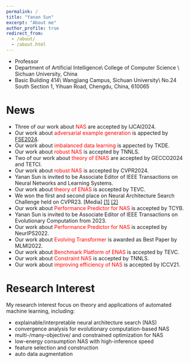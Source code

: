 ```yaml
---
permalink: /
title: "Yanan Sun"
excerpt: "About me"
author_profile: true
redirect_from: 
  - /about/
  - /about.html
---
```


* Professor
* Department of Artificial Intelligence\\
College of Computer Science \\
Sichuan University, China
* Basic Building 414\\
Wangjiang Campus, Sichuan University\\
No.24 South Section 1, Yihuan Road, Chengdu, China, 610065

News
======
* Three of our work about <span style="color: #FF0000">NAS</span> are accepted by IJCAI2024.
* Our work about <span style="color: #FF0000">adversarial example generation</span> is appected by [FSE2024](https://conf.researchr.org/home/fse-2024).
* Our work about <span style="color: #FF0000">imbalanced data learning</span> is appected by TKDE.
* Our work about <span style="color: #FF0000">robust NAS</span> is accepted by TNNLS.
* Two of our work about <span style="color: #FF0000">theory of ENAS</span> are accepted by GECCO2024 and TETCI.
* Our work about <span style="color: #FF0000">robust NAS</span> is accepted by CVPR2024.
* Yanan Sun is invited to be Associate Editor of IEEE Transactions on Neural Networks and Learning Systems.
* Our work about <span style="color: #FF0000">theory of ENAS</span> is accepted by TEVC.
* We won the first and second place on Neural Architecture Search Challenge held on CVPR23. [Media] [[1]](https://www.scu.edu.cn/info/1207/26284.htm)  [[2]](https://mp.weixin.qq.com/s/2ftmuADyF11k-rotBcGkJw)     
* Our work about <span style="color: #FF0000">Performance Predictor for NAS</span> is accepted by TCYB.
* Yanan Sun is invited to be Associate Editor of IEEE Transactions on Evolutionary Computation from 2023.
* Our work about <span style="color: #FF0000">Performance Predictor for NAS</span> is accepted by NeurIPS2022.
* Our work about <span style="color: #FF0000">Evolving Transformer</span> is awarded as Best Paper by MLMI2022.
* Our work about <span style="color: #FF0000">Benchmark Platform of ENAS</span> is accepted by TEVC.
* Our work about <span style="color: #FF0000">Constraint NAS</span> is accepted by TNNLS.
* Our work about <span style="color: #FF0000">improving efficiency of NAS</span> is accepted by ICCV21.

Research Interest
======
My research interest focus on theory and applications of automated machine learning, including:
* explainable/interpretable neural architecture search (NAS)
* convergence analysis for evolutionary computation-based NAS
* multi-/many-objective/ and constrained optimization for NAS
* low-energy consumption NAS with high-inference speed
* feature selection and construction
* auto data augmentation
